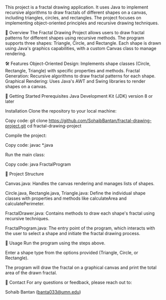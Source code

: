 This project is a fractal drawing application. It uses Java to implement recursive algorithms to draw fractals of different shapes on a canvas, including triangles, circles, and rectangles. The project focuses on implementing object-oriented principles and recursive drawing techniques.

📜 Overview
The Fractal Drawing Project allows users to draw fractal patterns for different shapes using recursive methods. The program supports three shapes: Triangle, Circle, and Rectangle. Each shape is drawn using Java's graphics capabilities, with a custom Canvas class to manage rendering.

🛠️ Features
Object-Oriented Design: Implements shape classes (Circle, Rectangle, Triangle) with specific properties and methods.
Fractal Generation: Recursive algorithms to draw fractal patterns for each shape.
Graphical Rendering: Uses Java's AWT and Swing libraries to render shapes on a canvas.

🏁 Getting Started
Prerequisites
Java Development Kit (JDK) version 8 or later

Installation
Clone the repository to your local machine:


Copy code:
git clone https://github.com/SohaibBantan/fractal-drawing-project.git
cd fractal-drawing-project

Compile the project:

Copy code:
javac *.java

Run the main class:


Copy code:
java FractalProgram

📂 Project Structure

Canvas.java: Handles the canvas rendering and manages lists of shapes.

Circle.java, Rectangle.java, Triangle.java: Define the individual shape classes with properties and methods like 
calculateArea and calculatePerimeter.

FractalDrawer.java: Contains methods to draw each shape's fractal using recursive techniques.

FractalProgram.java: The entry point of the program, which interacts with the user to select a shape and initiate the fractal drawing process.

🚀 Usage
Run the program using the steps above.

Enter a shape type from the options provided (Triangle, Circle, or Rectangle).

The program will draw the fractal on a graphical canvas and print the total area of the drawn fractal.

📧 Contact
For any questions or feedback, please reach out to:

Sohaib Bantan (banta033@umn.edu)
